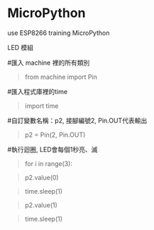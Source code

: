 # MicroPython
use ESP8266 training MicroPython

LED 模組

#匯入 machine 裡的所有類別

>from machine import Pin


#匯入程式庫裡的time

>import time


#自訂變數名稱：p2, 接腳編號2, Pin.OUT代表輸出

>p2 = Pin(2, Pin.OUT)


#執行迴圈, LED會每個1秒亮、滅

>for i in range(3):

  >p2.value(0)
  
  >time.sleep(1)
  
  >p2.value(1)
  
  >time.sleep(1)
